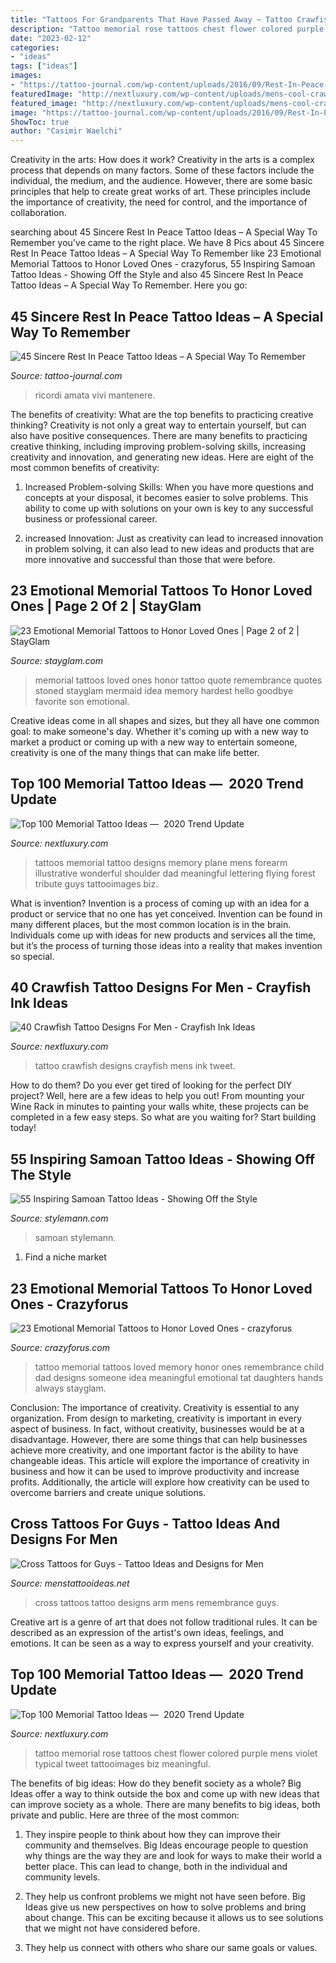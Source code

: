 ```yaml
---
title: "Tattoos For Grandparents That Have Passed Away ~ Tattoo Crawfish Designs Crayfish Mens Ink Tweet"
description: "Tattoo memorial rose tattoos chest flower colored purple mens violet typical tweet tattooimages biz meaningful"
date: "2023-02-12"
categories:
- "ideas"
tags: ["ideas"]
images:
- "https://tattoo-journal.com/wp-content/uploads/2016/09/Rest-In-Peace-Tattoo_-2-765x765.jpg"
featuredImage: "http://nextluxury.com/wp-content/uploads/mens-cool-crawfish-tattoo-ideas-on-inner-forearm.jpg"
featured_image: "http://nextluxury.com/wp-content/uploads/mens-cool-crawfish-tattoo-ideas-on-inner-forearm.jpg"
image: "https://tattoo-journal.com/wp-content/uploads/2016/09/Rest-In-Peace-Tattoo_-2-765x765.jpg"
ShowToc: true
author: "Casimir Waelchi"
---
```



Creativity in the arts: How does it work?
Creativity in the arts is a complex process that depends on many factors. Some of these factors include the individual, the medium, and the audience. However, there are some basic principles that help to create great works of art. These principles include the importance of creativity, the need for control, and the importance of collaboration.

	

		
searching about 45 Sincere Rest In Peace Tattoo Ideas – A Special Way To Remember you've came to the right place. We have 8 Pics about 45 Sincere Rest In Peace Tattoo Ideas – A Special Way To Remember like 23 Emotional Memorial Tattoos to Honor Loved Ones - crazyforus, 55 Inspiring Samoan Tattoo Ideas - Showing Off the Style and also 45 Sincere Rest In Peace Tattoo Ideas – A Special Way To Remember. Here you go:
		
    
## 45 Sincere Rest In Peace Tattoo Ideas – A Special Way To Remember

<img loading=lazy src="https://tattoo-journal.com/wp-content/uploads/2016/09/Rest-In-Peace-Tattoo_-2-765x765.jpg" onerror="this.onerror=null;this.src='https://tse2.mm.bing.net/th?id=OIP.7cd-Psa5yLeZA_MteOZwywHaHa&amp;pid=15.1';" alt="45 Sincere Rest In Peace Tattoo Ideas – A Special Way To Remember">

_Source: tattoo-journal.com_

>ricordi amata vivi mantenere. 

	

The benefits of creativity: What are the top benefits to practicing creative thinking?
Creativity is not only a great way to entertain yourself, but can also have positive consequences. There are many benefits to practicing creative thinking, including improving problem-solving skills, increasing creativity and innovation, and generating new ideas. Here are eight of the most common benefits of creativity:
1. Increased Problem-solving Skills: When you have more questions and concepts at your disposal, it becomes easier to solve problems. This ability to come up with solutions on your own is key to any successful business or professional career.

2. increased Innovation: Just as creativity can lead to increased innovation in problem solving, it can also lead to new ideas and products that are more innovative and successful than those that were before.

    
## 23 Emotional Memorial Tattoos To Honor Loved Ones | Page 2 Of 2 | StayGlam

<img loading=lazy src="https://stayglam.com/wp-content/uploads/2017/05/stoned.mermaid_-resize.jpg" onerror="this.onerror=null;this.src='https://tse1.mm.bing.net/th?id=OIP.0cPrHO2wylFLqzr4R6AdygHaHa&amp;pid=15.1';" alt="23 Emotional Memorial Tattoos to Honor Loved Ones | Page 2 of 2 | StayGlam">

_Source: stayglam.com_

>memorial tattoos loved ones honor tattoo quote remembrance quotes stoned stayglam mermaid idea memory hardest hello goodbye favorite son emotional. 

	

Creative ideas come in all shapes and sizes, but they all have one common goal: to make someone's day. Whether it's coming up with a new way to market a product or coming up with a new way to entertain someone, creativity is one of the many things that can make life better.

    
## Top 100 Memorial Tattoo Ideas — ️ 2020 Trend Update

<img loading=lazy src="http://nextluxury.com/wp-content/uploads/in-memory-of-mens-memorial-airplane-upper-arm-tattoos.jpg" onerror="this.onerror=null;this.src='https://tse3.mm.bing.net/th?id=OIP.TVfCuuTYaiNGWmywfrk-vAHaHk&amp;pid=15.1';" alt="Top 100 Memorial Tattoo Ideas — ️ 2020 Trend Update">

_Source: nextluxury.com_

>tattoos memorial tattoo designs memory plane mens forearm illustrative wonderful shoulder dad meaningful lettering flying forest tribute guys tattooimages biz. 

	

What is invention?
Invention is a process of coming up with an idea for a product or service that no one has yet conceived. Invention can be found in many different places, but the most common location is in the brain. Individuals come up with ideas for new products and services all the time, but it’s the process of turning those ideas into a reality that makes invention so special.

    
## 40 Crawfish Tattoo Designs For Men - Crayfish Ink Ideas

<img loading=lazy src="http://nextluxury.com/wp-content/uploads/mens-cool-crawfish-tattoo-ideas-on-inner-forearm.jpg" onerror="this.onerror=null;this.src='https://tse3.mm.bing.net/th?id=OIP.guziuiLPOzRvOH9Ifo0cXwHaHa&amp;pid=15.1';" alt="40 Crawfish Tattoo Designs For Men - Crayfish Ink Ideas">

_Source: nextluxury.com_

>tattoo crawfish designs crayfish mens ink tweet. 

	

How to do them?
Do you ever get tired of looking for the perfect DIY project? Well, here are a few ideas to help you out! From mounting your Wine Rack in minutes to painting your walls white, these projects can be completed in a few easy steps. So what are you waiting for? Start building today!

    
## 55 Inspiring Samoan Tattoo Ideas - Showing Off The Style

<img loading=lazy src="https://stylemann.com/wp-content/uploads/2016/11/samoan-tattoo-5-650x650.jpg" onerror="this.onerror=null;this.src='https://tse2.mm.bing.net/th?id=OIP.EuYB0pvyYFdN-Y76JCILqwHaHa&amp;pid=15.1';" alt="55 Inspiring Samoan Tattoo Ideas - Showing Off the Style">

_Source: stylemann.com_

>samoan stylemann. 

	

1. Find a niche market 

    
## 23 Emotional Memorial Tattoos To Honor Loved Ones - Crazyforus

<img loading=lazy src="https://stayglam.com/wp-content/uploads/2017/05/nounoutattooartiste-resize.jpg" onerror="this.onerror=null;this.src='https://tse3.mm.bing.net/th?id=OIP.TrVuiH67UnxPpyQf9ekSnQHaHa&amp;pid=15.1';" alt="23 Emotional Memorial Tattoos to Honor Loved Ones - crazyforus">

_Source: crazyforus.com_

>tattoo memorial tattoos loved memory honor ones remembrance child dad designs someone idea meaningful emotional tat daughters hands always stayglam. 

	

Conclusion: The importance of creativity.
Creativity is essential to any organization. From design to marketing, creativity is important in every aspect of business. In fact, without creativity, businesses would be at a disadvantage. However, there are some things that can help businesses achieve more creativity, and one important factor is the ability to have changeable ideas. 
This article will explore the importance of creativity in business and how it can be used to improve productivity and increase profits. Additionally, the article will explore how creativity can be used to overcome barriers and create unique solutions.

    
## Cross Tattoos For Guys - Tattoo Ideas And Designs For Men

<img loading=lazy src="http://www.menstattooideas.net/tattooimages/2015/06/cross-35.jpg?x40668" onerror="this.onerror=null;this.src='https://tse3.mm.bing.net/th?id=OIP.nDaBVi8PFqRcSbOCCEXvfgHaNK&amp;pid=15.1';" alt="Cross Tattoos for Guys - Tattoo Ideas and Designs for Men">

_Source: menstattooideas.net_

>cross tattoos tattoo designs arm mens remembrance guys. 

	

Creative art is a genre of art that does not follow traditional rules. It can be described as an expression of the artist's own ideas, feelings, and emotions. It can be seen as a way to express yourself and your creativity.

    
## Top 100 Memorial Tattoo Ideas — ️ 2020 Trend Update

<img loading=lazy src="http://nextluxury.com/wp-content/uploads/purple-rose-flower-mens-memorial-chest-tattoos.jpg" onerror="this.onerror=null;this.src='https://tse3.mm.bing.net/th?id=OIP.2Tqf278RTovpv6H8ZZxAUQHaJQ&amp;pid=15.1';" alt="Top 100 Memorial Tattoo Ideas — ️ 2020 Trend Update">

_Source: nextluxury.com_

>tattoo memorial rose tattoos chest flower colored purple mens violet typical tweet tattooimages biz meaningful. 

	

The benefits of big ideas: How do they benefit society as a whole?
Big Ideas offer a way to think outside the box and come up with new ideas that can improve society as a whole. There are many benefits to big ideas, both private and public. Here are three of the most common: 
1) They inspire people to think about how they can improve their community and themselves. Big Ideas encourage people to question why things are the way they are and look for ways to make their world a better place. This can lead to change, both in the individual and community levels.

2) They help us confront problems we might not have seen before. Big Ideas give us new perspectives on how to solve problems and bring about change. This can be exciting because it allows us to see solutions that we might not have considered before.

3) They help us connect with others who share our same goals or values.

